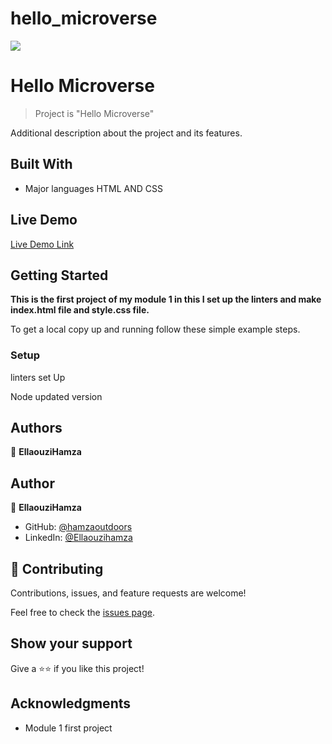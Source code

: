 # hello_microverse

![](https://img.shields.io/badge/Microverse-blueviolet)

# Hello Microverse

> Project is "Hello Microverse"

Additional description about the project and its features.

## Built With

- Major languages
  HTML AND CSS

## Live Demo

[Live Demo Link](https://hamzaoutdoors.github.io/hello-microverse/)

## Getting Started

**This is the first project of my module 1 in this I set up the linters and make
index.html file and style.css file.**

To get a local copy up and running follow these simple example steps.

### Setup

linters set Up

Node updated version


## Authors

👤 **EllaouziHamza**


## Author


👤 **EllaouziHamza**



- GitHub: [@hamzaoutdoors](https://github.com/Hamzaoutdoors)
- LinkedIn:
  [@Ellaouzihamza](https://www.linkedin.com/in/hamza-ellaouzi-137a45b8/)

## 🤝 Contributing

Contributions, issues, and feature requests are welcome!

Feel free to check the [issues page](../../issues/).

## Show your support

Give a ⭐️⭐️ if you like this project!

## Acknowledgments

- Module 1 first project
